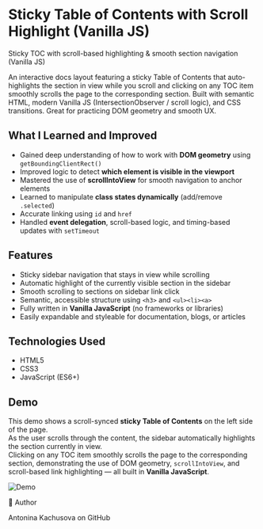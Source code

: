 # Sticky Table of Contents with Scroll Highlight (Vanilla JS)

Sticky TOC with scroll-based highlighting & smooth section navigation (Vanilla JS)

An interactive docs layout featuring a sticky Table of Contents that auto-highlights the section in view while you scroll and clicking on any TOC item smoothly scrolls the page to the corresponding section. Built with semantic HTML, modern Vanilla JS (IntersectionObserver / scroll logic), and CSS transitions. Great for practicing DOM geometry and smooth UX.

## What I Learned and Improved

- Gained deep understanding of how to work with **DOM geometry** using `getBoundingClientRect()`
- Improved logic to detect **which element is visible in the viewport**
- Mastered the use of **scrollIntoView** for smooth navigation to anchor elements
- Learned to manipulate **class states dynamically** (add/remove `.selected`)
- Accurate linking using `id` and `href`
- Handled **event delegation**, scroll-based logic, and timing-based updates with `setTimeout`

## Features

- Sticky sidebar navigation that stays in view while scrolling
- Automatic highlight of the currently visible section in the sidebar
- Smooth scrolling to sections on sidebar link click
- Semantic, accessible structure using `<h3>` and `<ul><li><a>`
- Fully written in **Vanilla JavaScript** (no frameworks or libraries)
- Easily expandable and styleable for documentation, blogs, or articles

## Technologies Used

- HTML5
- CSS3
- JavaScript (ES6+)

## Demo

This demo shows a scroll-synced **sticky Table of Contents** on the left side of the page.  
As the user scrolls through the content, the sidebar automatically highlights the section currently in view.  
Clicking on any TOC item smoothly scrolls the page to the corresponding section, demonstrating the use of DOM geometry, `scrollIntoView`, and scroll-based link highlighting — all built in **Vanilla JavaScript**.

![Demo](./demo/demo.gif)

🔗 Author

Antonina Kachusova on GitHub 

